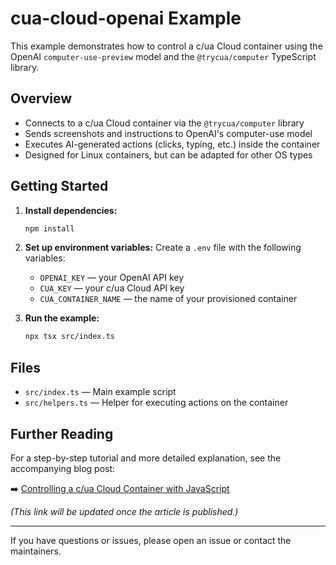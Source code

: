 # cua-cloud-openai Example

This example demonstrates how to control a c/ua Cloud container using the OpenAI `computer-use-preview` model and the `@trycua/computer` TypeScript library.

## Overview

- Connects to a c/ua Cloud container via the `@trycua/computer` library
- Sends screenshots and instructions to OpenAI's computer-use model
- Executes AI-generated actions (clicks, typing, etc.) inside the container
- Designed for Linux containers, but can be adapted for other OS types

## Getting Started

1. **Install dependencies:**

   ```bash
   npm install
   ```

2. **Set up environment variables:**
   Create a `.env` file with the following variables:
   - `OPENAI_KEY` — your OpenAI API key
   - `CUA_KEY` — your c/ua Cloud API key
   - `CUA_CONTAINER_NAME` — the name of your provisioned container

3. **Run the example:**

   ```bash
   npx tsx src/index.ts
   ```

## Files

- `src/index.ts` — Main example script
- `src/helpers.ts` — Helper for executing actions on the container

## Further Reading

For a step-by-step tutorial and more detailed explanation, see the accompanying blog post:

➡️ [Controlling a c/ua Cloud Container with JavaScript](https://placeholder-url-to-blog-post.com)

_(This link will be updated once the article is published.)_

---

If you have questions or issues, please open an issue or contact the maintainers.
